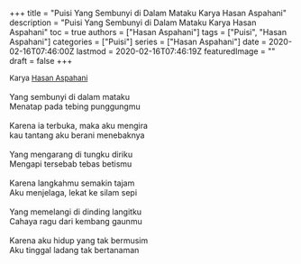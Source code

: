 +++
title = "Puisi Yang Sembunyi di Dalam Mataku Karya Hasan Aspahani"
description = "Puisi Yang Sembunyi di Dalam Mataku Karya Hasan Aspahani"
toc = true
authors = ["Hasan Aspahani"]
tags = ["Puisi", "Hasan Aspahani"]
categories = ["Puisi"]
series = ["Hasan Aspahani"]
date = 2020-02-16T07:46:00Z
lastmod = 2020-02-16T07:46:19Z
featuredImage = ""
draft = false
+++

<div style="text-align: justify;">
<div style="font-size: small;">Karya <a href="/authors/hasan-aspahani/" target="_blank">Hasan Aspahani</a></div><br />
Yang sembunyi di dalam mataku<br />Menatap pada tebing punggungmu<br /><br />Karena ia terbuka, maka aku mengira<br />kau tantang aku berani menebaknya<br /><br />Yang mengarang di tungku diriku<br />Mengapi tersebab tebas betismu<br /><br />Karena langkahmu semakin tajam<br />Aku menjelaga, lekat ke silam sepi<br /><br />Yang memelangi di dinding langitku<br />Cahaya ragu dari kembang gaunmu<br /><br />Karena aku hidup yang tak bermusim<br />Aku tinggal ladang tak bertanaman</div>
